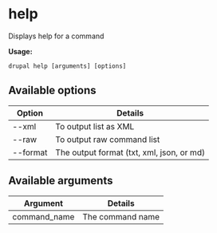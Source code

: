 # help
Displays help for a command

**Usage:**
```
drupal help [arguments] [options]
```

## Available options
Option | Details
-------|-------------
--xml | To output list as XML
--raw | To output raw command list
--format | The output format (txt, xml, json, or md)

## Available arguments
Argument | Details
---------|-------------
command_name | The command name
